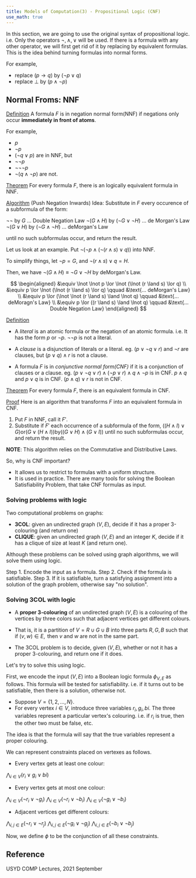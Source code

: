 ```yaml
---
title: Models of Computation(3) - Propositional Logic (CNF)
use_math: true
---
```


In this section, we are going to use the original syntax of propositional logic.
i.e. Only the operators $\lnot, \land, \lor$ will be used. If there is a formula with any other operator, we will first get rid of it by replacing by equivalent formulas. This is the idea behind turning formulas into normal forms.

For example,

- replace $(p \rightarrow q) \text{ by } (\lnot p \lor q)$
- replace $\bot \text{ by } (p \land \lnot p)$

## Normal Froms: NNF

<u>Definition</u>
A formula $F$ is in negation normal form(NNF) if negations only occur **immediately in front of atoms**.

For example,

- $p$
- $\lnot p$
- $(\lnot q \lor p)$
are in NNF, but
- $\lnot \lnot p$
- $\lnot \lnot \lnot p$
- $\lnot(q \land \lnot p)$
are not.

<u>Theorem</u>
For every formula $F$, there is an logically equivalent formula in NNF.

<u>Algorithm</u> (Push Negation Inwards)
Idea: Substitute in $F$ every occurence of a subformula of the form:

$\lnot \lnot \text{ by } G$ ... Double Negation Law
$\lnot(G \land H) \text{ by } (\lnot G \lor \lnot H)$ ... de Morgan's Law
$\lnot(G \lor H) \text{ by } (\lnot G \land \lnot H)$ ... deMorgan's Law

until no such subformulas occur, and return the result.

Let us look at an example.
Put $\lnot(\lnot p \land (\lnot(r \land s) \lor q))$ into NNF.

To simplify things, let $\lnot p = G$, and $\lnot (r \land s) \lor q = H$.

Then, we have $\lnot (G \land H) \equiv \lnot G \lor \lnot H$ by deMorgan's Law.

$$
\begin{aligned}
&\equiv \lnot \lnot p \lor \lnot (\lnot (r \land s) \lor q) \\
&\equiv p \lor \lnot (\lnot (r \land s) \lor q) \qquad &\text{... deMorgan's Law} \\
&\equiv p \lor (\lnot \lnot (r \land s) \land \lnot q) \qquad &\text{... deMoragn's Law} \\
&\equiv p \lor ((r \land s) \land \lnot q) \qquad &\text{... Double Negation Law}
\end{aligned}
$$

<u>Definition</u>

- A *literal* is an atomic formula or the negation of an atomic formula.
i.e. It has the form $p \text{ or } \lnot p$. $\lnot \lnot p$ is not a literal.

- A *clause* is a disjunction of literals or a literal.
eg. $(p \lor \lnot q \lor r) \text{ and } \lnot r$ are clauses, but $(p \lor q) \land r$ is not a clause.

- A formula $F$ is in *conjunctive normal form(CNF)* if it is a conjunction of clauses or a clause.
eg. $(p \lor \lnot q \lor r) \land (\lnot p \lor r) \land q \land \lnot p$ is in CNF.
$p \land q \text{ and } p \lor q$ is in CNF.
$(p \land q) \lor r$ is not in CNF. 

<u>Theorem</u>
For every formula $F$, there is an equivalent formula in CNF.

<u>Proof</u>
Here is an algorithm that transforms $F$ into an equivalent formula in CNF.

1. Put $F$ in NNF, call it $F'$.
2. Substitute if $F'$ each occurrence of a subformula of the form,
$((H \land I) \lor G) \text{or} (G \lor (H \land I)) \text{by} ((G \lor H) \land (G \lor I))$ until no such subformulas occur, and return the result.

**NOTE**: This algorithm relies on the Commutative and Distributive Laws.

So, why is CNF important?

- It allows us to restrict to formulas with a uniform structure.
- It is used in practice. There are many tools for solving the Boolean Satisfiability Problem, that take CNF formulas as input.

### Solving problems with logic

Two computational problems on graphs:

- **3COL**: given an undirected graph $(V, E)$, decide if it has a proper 3-colouring (and return one)
- **CLIQUE**: given an undirected graph $(V, E)$ and an integer $K$, decide if it has a clique of size at least $K$ (and return one).

Although these problems can be solved using graph algorithms, we will solve them using logic.

Step 1. Encode the input as a formula.
Step 2. Check if the formula is satisfiable.
Step 3. If it is satisfiable, turn a satisfying assignment into a solution of the graph problem, otherwise say "no solution".

### Solving 3COL with logic

- A **proper 3-colouring** of an undirected graph $(V, E)$ is a colouring of the vertices by three colors such that adjacent vertices get different colours.

- That is, it is a partition of $V = R \cup G \cup B$ into three parts $R, G, B$ such that if $(v, w) \in E, \text{ then } v \text{ and } w$ are not in the same part.

- The 3COL problem is to decide, given $(V, E)$, whether or not it has a proper 3-colouring, and return one if it does.

Let's try to solve this using logic.

First, we encode the input $(V, E)$ into a Boolean logic formula $\phi_{V, E}$ as follows. This formula will be tested for satisfiability. i.e. if it turns out to be satisfiable, then there is a solution, otherwise not.

- Suppose $V = \{1, 2, \ldots , N\}$.
- For every vertex $i \in V$, introduce three variables $r_{i}, g_{i}, b{i}$.
The three variables represent a particular vertex's colouring. i.e. if $r_{i}$ is true, then the other two must be false, etc.

The idea is that the formula will say that the true variables represent a proper colouring.

We can represent constraints placed on vertexes as follows.

- Every vertex gets at least one colour:

$\bigwedge_{i \in V}(r_{i} \lor g_{i} \lor b{i})$

- Every vertex gets at most one colour:

$\bigwedge_{i \in V}(\lnot r_{i} \lor \lnot g_{i})$
$\bigwedge_{i \in V}(\lnot r_{i} \lor \lnot b_{i})$
$\bigwedge_{i \in V}(\lnot g_{i} \lor \lnot b_{i})$

- Adjacent vertices get different colours:

$\bigwedge_{i, j \in E}(\lnot r_{i} \lor \lnot r_{j})$
$\bigwedge_{i, j \in E}(\lnot g_{i} \lor \lnot g_{j})$
$\bigwedge_{i, j \in E}(\lnot b_{i} \lor \lnot b_{j})$

Now, we define $\phi$ to be the conjunction of all these constraints.

## Reference

USYD COMP Lectures, 2021 September
